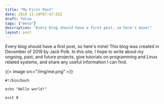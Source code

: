 ```yaml
---
title: "My First Post"
date: 2019-11-29T07:47:55Z
draft: false
tags: ["meta"]
description: "Every blog should have a first post, so here's mine!"
layout: post
---
```


Every blog should have a first post, so here's mine! This blog was created in
December of 2019 by Jack Polk. In this site, I hope to write about my ongoing,
past, and future projects, give tutorials on programming and Linux related
systems, and share any useful information I can find.

{{< image src="/img/me.png" >}}

```shell
#!/bin/bash

echo "Hello world!"

exit 0
```
